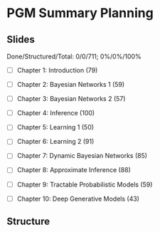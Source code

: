 # PGM Summary Planning

## Slides

Done/Structured/Total: 0/0/711; 0%/0%/100%

* [ ] Chapter  1: Introduction (79)
* [ ] Chapter  2: Bayesian Networks 1 (59)
* [ ] Chapter  3: Bayesian Networks 2 (57)
* [ ] Chapter  4: Inference (100)
* [ ] Chapter  5: Learning 1 (50)
* [ ] Chapter  6: Learning 2 (91)
* [ ] Chapter  7: Dynamic Bayesian Networks (85)
* [ ] Chapter  8: Approximate Inference (88)
* [ ] Chapter  9: Tractable Probabilistic Models (59)
* [ ] Chapter 10: Deep Generative Models (43)



## Structure
